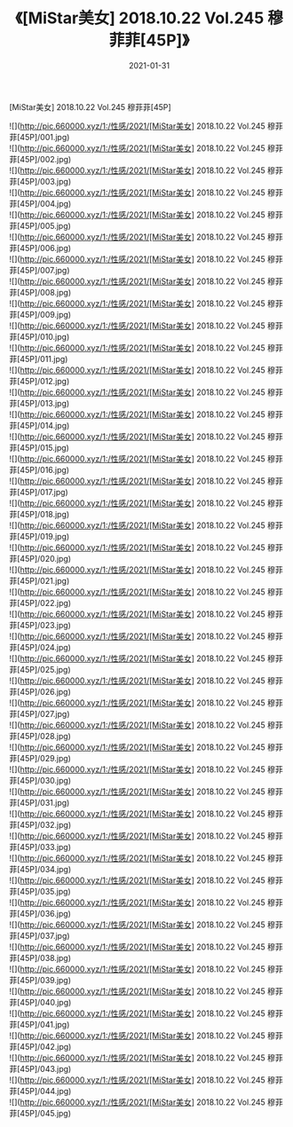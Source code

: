 ﻿---
layout: post
title:  《[MiStar美女] 2018.10.22 Vol.245 穆菲菲[45P]》
date:   2021-01-31
img: http://pic.660000.xyz/1:/性感/2021/[MiStar美女] 2018.10.22 Vol.245 穆菲菲[45P]/000.jpg
categories: [美女, 清纯, 唯美]
---

[MiStar美女] 2018.10.22 Vol.245 穆菲菲[45P]

  ![](http://pic.660000.xyz/1:/性感/2021/[MiStar美女] 2018.10.22 Vol.245 穆菲菲[45P]/001.jpg) <br> ![](http://pic.660000.xyz/1:/性感/2021/[MiStar美女] 2018.10.22 Vol.245 穆菲菲[45P]/002.jpg) <br> ![](http://pic.660000.xyz/1:/性感/2021/[MiStar美女] 2018.10.22 Vol.245 穆菲菲[45P]/003.jpg) <br> ![](http://pic.660000.xyz/1:/性感/2021/[MiStar美女] 2018.10.22 Vol.245 穆菲菲[45P]/004.jpg) <br> ![](http://pic.660000.xyz/1:/性感/2021/[MiStar美女] 2018.10.22 Vol.245 穆菲菲[45P]/005.jpg) <br> ![](http://pic.660000.xyz/1:/性感/2021/[MiStar美女] 2018.10.22 Vol.245 穆菲菲[45P]/006.jpg) <br> ![](http://pic.660000.xyz/1:/性感/2021/[MiStar美女] 2018.10.22 Vol.245 穆菲菲[45P]/007.jpg) <br> ![](http://pic.660000.xyz/1:/性感/2021/[MiStar美女] 2018.10.22 Vol.245 穆菲菲[45P]/008.jpg) <br> ![](http://pic.660000.xyz/1:/性感/2021/[MiStar美女] 2018.10.22 Vol.245 穆菲菲[45P]/009.jpg) <br> ![](http://pic.660000.xyz/1:/性感/2021/[MiStar美女] 2018.10.22 Vol.245 穆菲菲[45P]/010.jpg) <br> ![](http://pic.660000.xyz/1:/性感/2021/[MiStar美女] 2018.10.22 Vol.245 穆菲菲[45P]/011.jpg) <br> ![](http://pic.660000.xyz/1:/性感/2021/[MiStar美女] 2018.10.22 Vol.245 穆菲菲[45P]/012.jpg) <br> ![](http://pic.660000.xyz/1:/性感/2021/[MiStar美女] 2018.10.22 Vol.245 穆菲菲[45P]/013.jpg) <br> ![](http://pic.660000.xyz/1:/性感/2021/[MiStar美女] 2018.10.22 Vol.245 穆菲菲[45P]/014.jpg) <br> ![](http://pic.660000.xyz/1:/性感/2021/[MiStar美女] 2018.10.22 Vol.245 穆菲菲[45P]/015.jpg) <br> ![](http://pic.660000.xyz/1:/性感/2021/[MiStar美女] 2018.10.22 Vol.245 穆菲菲[45P]/016.jpg) <br> ![](http://pic.660000.xyz/1:/性感/2021/[MiStar美女] 2018.10.22 Vol.245 穆菲菲[45P]/017.jpg) <br> ![](http://pic.660000.xyz/1:/性感/2021/[MiStar美女] 2018.10.22 Vol.245 穆菲菲[45P]/018.jpg) <br> ![](http://pic.660000.xyz/1:/性感/2021/[MiStar美女] 2018.10.22 Vol.245 穆菲菲[45P]/019.jpg) <br> ![](http://pic.660000.xyz/1:/性感/2021/[MiStar美女] 2018.10.22 Vol.245 穆菲菲[45P]/020.jpg) <br> ![](http://pic.660000.xyz/1:/性感/2021/[MiStar美女] 2018.10.22 Vol.245 穆菲菲[45P]/021.jpg) <br> ![](http://pic.660000.xyz/1:/性感/2021/[MiStar美女] 2018.10.22 Vol.245 穆菲菲[45P]/022.jpg) <br> ![](http://pic.660000.xyz/1:/性感/2021/[MiStar美女] 2018.10.22 Vol.245 穆菲菲[45P]/023.jpg) <br> ![](http://pic.660000.xyz/1:/性感/2021/[MiStar美女] 2018.10.22 Vol.245 穆菲菲[45P]/024.jpg) <br> ![](http://pic.660000.xyz/1:/性感/2021/[MiStar美女] 2018.10.22 Vol.245 穆菲菲[45P]/025.jpg) <br> ![](http://pic.660000.xyz/1:/性感/2021/[MiStar美女] 2018.10.22 Vol.245 穆菲菲[45P]/026.jpg) <br> ![](http://pic.660000.xyz/1:/性感/2021/[MiStar美女] 2018.10.22 Vol.245 穆菲菲[45P]/027.jpg) <br> ![](http://pic.660000.xyz/1:/性感/2021/[MiStar美女] 2018.10.22 Vol.245 穆菲菲[45P]/028.jpg) <br> ![](http://pic.660000.xyz/1:/性感/2021/[MiStar美女] 2018.10.22 Vol.245 穆菲菲[45P]/029.jpg) <br> ![](http://pic.660000.xyz/1:/性感/2021/[MiStar美女] 2018.10.22 Vol.245 穆菲菲[45P]/030.jpg) <br> ![](http://pic.660000.xyz/1:/性感/2021/[MiStar美女] 2018.10.22 Vol.245 穆菲菲[45P]/031.jpg) <br> ![](http://pic.660000.xyz/1:/性感/2021/[MiStar美女] 2018.10.22 Vol.245 穆菲菲[45P]/032.jpg) <br> ![](http://pic.660000.xyz/1:/性感/2021/[MiStar美女] 2018.10.22 Vol.245 穆菲菲[45P]/033.jpg) <br> ![](http://pic.660000.xyz/1:/性感/2021/[MiStar美女] 2018.10.22 Vol.245 穆菲菲[45P]/034.jpg) <br> ![](http://pic.660000.xyz/1:/性感/2021/[MiStar美女] 2018.10.22 Vol.245 穆菲菲[45P]/035.jpg) <br> ![](http://pic.660000.xyz/1:/性感/2021/[MiStar美女] 2018.10.22 Vol.245 穆菲菲[45P]/036.jpg) <br> ![](http://pic.660000.xyz/1:/性感/2021/[MiStar美女] 2018.10.22 Vol.245 穆菲菲[45P]/037.jpg) <br> ![](http://pic.660000.xyz/1:/性感/2021/[MiStar美女] 2018.10.22 Vol.245 穆菲菲[45P]/038.jpg) <br> ![](http://pic.660000.xyz/1:/性感/2021/[MiStar美女] 2018.10.22 Vol.245 穆菲菲[45P]/039.jpg) <br> ![](http://pic.660000.xyz/1:/性感/2021/[MiStar美女] 2018.10.22 Vol.245 穆菲菲[45P]/040.jpg) <br> ![](http://pic.660000.xyz/1:/性感/2021/[MiStar美女] 2018.10.22 Vol.245 穆菲菲[45P]/041.jpg) <br> ![](http://pic.660000.xyz/1:/性感/2021/[MiStar美女] 2018.10.22 Vol.245 穆菲菲[45P]/042.jpg) <br> ![](http://pic.660000.xyz/1:/性感/2021/[MiStar美女] 2018.10.22 Vol.245 穆菲菲[45P]/043.jpg) <br> ![](http://pic.660000.xyz/1:/性感/2021/[MiStar美女] 2018.10.22 Vol.245 穆菲菲[45P]/044.jpg) <br> ![](http://pic.660000.xyz/1:/性感/2021/[MiStar美女] 2018.10.22 Vol.245 穆菲菲[45P]/045.jpg) <br>